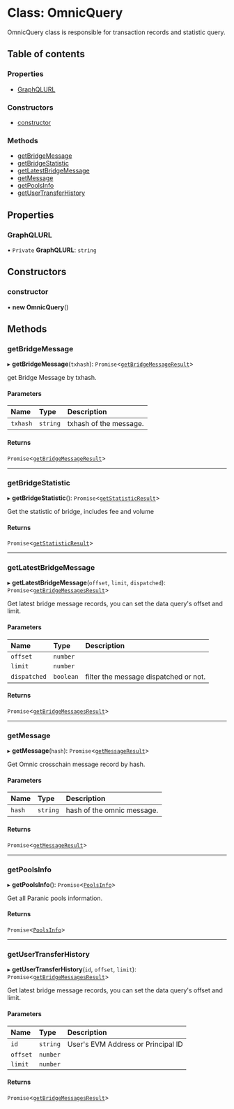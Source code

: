 # Class: OmnicQuery

OmnicQuery class is responsible for transaction records and statistic query.

## Table of contents

### Properties

- [GraphQLURL](OmnicQuery.md#graphqlurl)

### Constructors

- [constructor](OmnicQuery.md#constructor)

### Methods

- [getBridgeMessage](OmnicQuery.md#getbridgemessage)
- [getBridgeStatistic](OmnicQuery.md#getbridgestatistic)
- [getLatestBridgeMessage](OmnicQuery.md#getlatestbridgemessage)
- [getMessage](OmnicQuery.md#getmessage)
- [getPoolsInfo](OmnicQuery.md#getpoolsinfo)
- [getUserTransferHistory](OmnicQuery.md#getusertransferhistory)

## Properties

### GraphQLURL

• `Private` **GraphQLURL**: `string`

## Constructors

### constructor

• **new OmnicQuery**()

## Methods

### getBridgeMessage

▸ **getBridgeMessage**(`txhash`): `Promise`<[`getBridgeMessageResult`](../modules/OmnicQuery-1.md#getbridgemessageresult)\>

get Bridge Message by txhash.

#### Parameters

| Name | Type | Description |
| :------ | :------ | :------ |
| `txhash` | `string` | txhash of the message. |

#### Returns

`Promise`<[`getBridgeMessageResult`](../modules/OmnicQuery-1.md#getbridgemessageresult)\>

___

### getBridgeStatistic

▸ **getBridgeStatistic**(): `Promise`<[`getStatisticResult`](../modules/OmnicQuery-1.md#getstatisticresult)\>

Get the statistic of bridge, includes fee and volume

#### Returns

`Promise`<[`getStatisticResult`](../modules/OmnicQuery-1.md#getstatisticresult)\>

___

### getLatestBridgeMessage

▸ **getLatestBridgeMessage**(`offset`, `limit`, `dispatched`): `Promise`<[`getBridgeMessagesResult`](../modules/OmnicQuery-1.md#getbridgemessagesresult)\>

Get latest bridge message records, you can set the data query's offset and limit.

#### Parameters

| Name | Type | Description |
| :------ | :------ | :------ |
| `offset` | `number` |  |
| `limit` | `number` |  |
| `dispatched` | `boolean` | filter the message dispatched or not. |

#### Returns

`Promise`<[`getBridgeMessagesResult`](../modules/OmnicQuery-1.md#getbridgemessagesresult)\>

___

### getMessage

▸ **getMessage**(`hash`): `Promise`<[`getMessageResult`](../modules/OmnicQuery-1.md#getmessageresult)\>

Get Omnic crosschain message record by hash.

#### Parameters

| Name | Type | Description |
| :------ | :------ | :------ |
| `hash` | `string` | hash of the omnic message. |

#### Returns

`Promise`<[`getMessageResult`](../modules/OmnicQuery-1.md#getmessageresult)\>

___

### getPoolsInfo

▸ **getPoolsInfo**(): `Promise`<[`PoolsInfo`](../modules/OmnicQuery-1.md#poolsinfo)\>

Get all Paranic pools information.

#### Returns

`Promise`<[`PoolsInfo`](../modules/OmnicQuery-1.md#poolsinfo)\>

___

### getUserTransferHistory

▸ **getUserTransferHistory**(`id`, `offset`, `limit`): `Promise`<[`getBridgeMessagesResult`](../modules/OmnicQuery-1.md#getbridgemessagesresult)\>

Get latest bridge message records, you can set the data query's offset and limit.

#### Parameters

| Name | Type | Description |
| :------ | :------ | :------ |
| `id` | `string` | User's EVM Address or Principal ID |
| `offset` | `number` |  |
| `limit` | `number` |  |

#### Returns

`Promise`<[`getBridgeMessagesResult`](../modules/OmnicQuery-1.md#getbridgemessagesresult)\>
